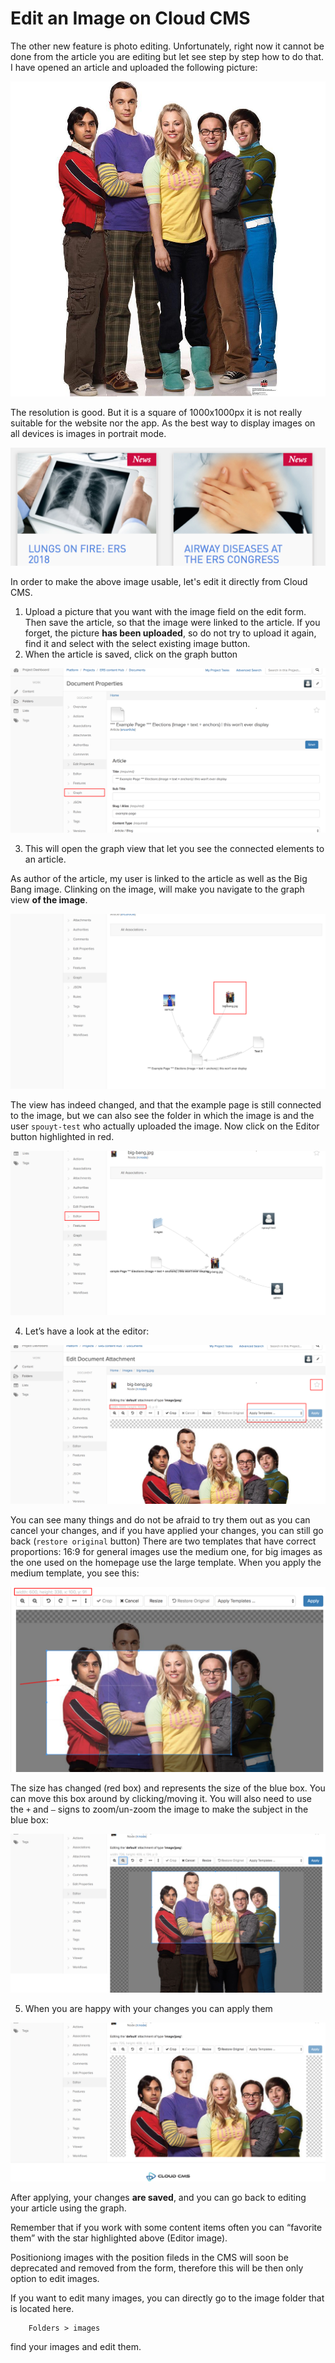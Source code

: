 # Edit an Image on Cloud CMS
The other new feature is photo editing. Unfortunately, right now it cannot be done from the article you are editing but let see step by step how to do that. I have opened an article and uploaded the following picture:

![Big Bang](./img/big-bang.jpg)

The resolution is good. But it is a square of 1000x1000px it is not really suitable for the website nor the app. As the best way to display images on all devices is images in portrait mode.

![News](./img/news-images.png)

In order to make the above image usable, let's edit it directly from Cloud CMS.
 
1. Upload a picture that you want with the image field on the edit form. Then save the article, so that the image were linked to the article. If you forget, the picture __has been uploaded__, so do not try to upload it again, find it and select with the select existing image button.
2. When the article is saved, click on the graph button

![Graph](./img/graph.png)

3. This will open the graph view that let you see the connected elements to an article.

As author of the article, my user is linked to the article as well as the Big Bang image. Clinking on the image,  will make you navigate to the graph view __of the image__.

![Graph 2](./img/graph-view.png)

The view has indeed changed, and that the example page is still connected to the image, but we can also see the folder in which the image is and the user `spouyt-test` who actually uploaded the image.
Now click on the Editor button highlighted in red.

![Editor Menu](./img/editor-menu.png)

4. Let’s have a look at the editor:

![Image Editor](./img/editor.png)

You can see many things and do not be afraid to try them out as you can cancel your changes, and if you have applied your changes, you can still go back (`restore original` button)
There are two templates that have correct proportions: 16:9 for general images use the medium one, for big images as the one used on the homepage use the large template.
When you apply the medium template, you see this:

![Editing step 1](./img/editing.png)

The size has changed (red box) and represents the size of the blue box. You can move this box around by clicking/moving it. You will also need to use the `+` and `–` signs to zoom/un-zoom the image to make the subject in the blue box:

![Editing step 2](./img/editing-2.png)

5. When you are happy with your changes you can apply them

![Editing step 3](./img/editing-3.png)

After applying, your changes __are saved__, and you can go back to editing your article using the graph. 

Remember that if you work with some content items often you can “favorite them” with the star highlighted above (Editor image).

Positioniong images with the position fileds in the CMS will soon be deprecated and removed from the form, therefore this will be then only option to edit images.

If you want to edit many images, you can directly go to the image folder that is located here.

```
    Folders > images 
```

find your images and edit them.
 